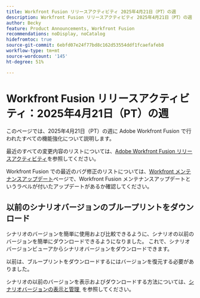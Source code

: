 ```yaml
---
title: Workfront Fusion リリースアクティビティ 2025年4月21日（PT）の週
description: Workfront Fusion リリースアクティビティ 2025年4月21日（PT）の週
author: Becky
feature: Product Announcements, Workfront Fusion
recommendations: noDisplay, noCatalog
hidefromtoc: true
source-git-commit: 6ebfd07e24f77bd8c162d53554ddf1fcaefafeb8
workflow-type: tm+mt
source-wordcount: '145'
ht-degree: 51%

---
```


# Workfront Fusion リリースアクティビティ：2025年4月21日（PT）の週

このページでは、2025年4月21日（PT）の週に Adobe Workfront Fusion で行われたすべての機能強化について説明します。

最近のすべての変更内容のリストについては、[Adobe Workfront Fusion リリースアクティビティ](/help/workfront-fusion/fusion-product-releases/fusion-release-activity.md)を参照してください。

Workfront Fusion での最近のバグ修正のリストについては、[Workfront メンテナンスアップデート](https://experienceleague.adobe.com/ja/docs/workfront-known-issues/releases/current-updates)ページで、Workfront Fusion メンテナンスアップデートというラベルが付いたアップデートがあるか確認してください。

## 以前のシナリオバージョンのブループリントをダウンロード

シナリオのバージョンを簡単に使用および比較できるように、シナリオの以前のバージョンを簡単にダウンロードできるようになりました。 これで、シナリオバージョンビューアからシナリオバージョンをダウンロードできます。

以前は、ブループリントをダウンロードするにはバージョンを復元する必要がありました。

シナリオの以前のバージョンを表示およびダウンロードする方法については、[&#x200B; シナリオバージョンの表示と管理 &#x200B;](/help/workfront-fusion/manage-scenarios/restore-a-scenario-version.md) を参照してください。













